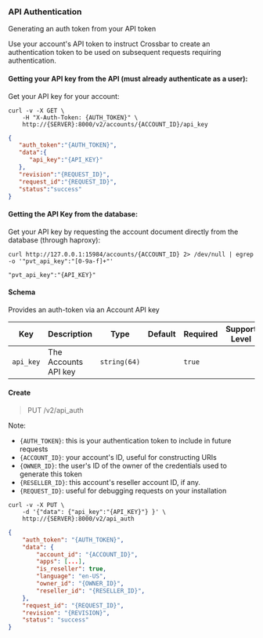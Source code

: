 ### API Authentication

Generating an auth token from your API token

Use your account's API token to instruct Crossbar to create an authentication token to be used on subsequent requests requiring authentication.

#### Getting your API key from the API (must already authenticate as a user):

Get your API key for your account:

```shell
curl -v -X GET \
    -H "X-Auth-Token: {AUTH_TOKEN}" \
    http://{SERVER}:8000/v2/accounts/{ACCOUNT_ID}/api_key
```

```json
{
   "auth_token":"{AUTH_TOKEN}",
   "data":{
      "api_key":"{API_KEY}"
   },
   "revision":"{REQUEST_ID}",
   "request_id":"{REQUEST_ID}",
   "status":"success"
}
```

#### Getting the API Key from the database:

Get your API key by requesting the account document directly from the database (through haproxy):
```shell
curl http://127.0.0.1:15984/accounts/{ACCOUNT_ID} 2> /dev/null | egrep -o '"pvt_api_key":"[0-9a-f]+"'
```


```
"pvt_api_key":"{API_KEY}"
```

#### Schema

Provides an auth-token via an Account API key



Key | Description | Type | Default | Required | Support Level
--- | ----------- | ---- | ------- | -------- | -------------
`api_key` | The Accounts API key | `string(64)` |   | `true` |  



#### Create

> PUT /v2/api_auth

Note:

* `{AUTH_TOKEN}`: this is your authentication token to include in future requests
* `{ACCOUNT_ID}`: your account's ID, useful for constructing URIs
* `{OWNER_ID}`: the user's ID of the owner of the credentials used to generate this token
* `{RESELLER_ID}`: this account's reseller account ID, if any.
* `{REQUEST_ID}`: useful for debugging requests on your installation

```shell
curl -v -X PUT \
    -d '{"data": {"api_key":"{API_KEY}"} }' \
    http://{SERVER}:8000/v2/api_auth
```

```json
{
    "auth_token": "{AUTH_TOKEN}",
    "data": {
        "account_id": "{ACCOUNT_ID}",
        "apps": [...],
        "is_reseller": true,
        "language": "en-US",
        "owner_id": "{OWNER_ID}",
        "reseller_id": "{RESELLER_ID}",
    },
    "request_id": "{REQUEST_ID}",
    "revision": "{REVISION}",
    "status": "success"
}
```

